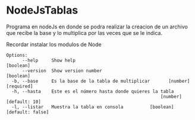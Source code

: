 # NodeJsTablas

Programa en nodeJs en donde se podra realizar la creacion de un archivo que recibe la base y lo multiplica por las veces que se le indica.

Recordar instalar los modulos de Node

```
Options:
      --help     Show help                                             [boolean]
      --version  Show version number                                   [boolean]
  -b, --base     Es la base de la tabla de multiplicar       [number] [required]
  -h, --hasta    Este es el número hasta donde quieres la tabla
                                                          [number] [default: 10]
  -l, --listar   Muestra la tabla en consola          [boolean] [default: false]
  ```
